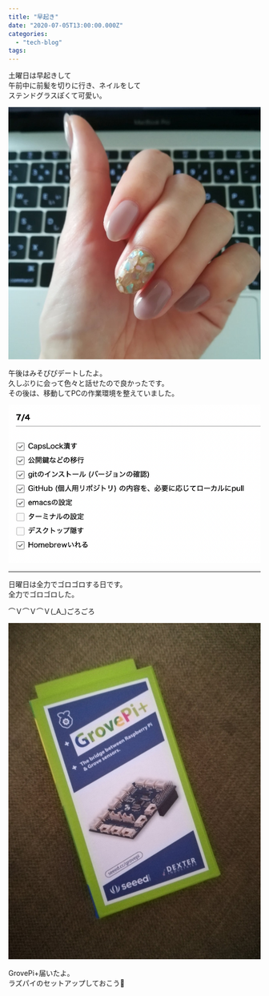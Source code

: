 ```yaml
---
title: "早起き"
date: "2020-07-05T13:00:00.000Z"
categories: 
  - "tech-blog"
tags: 
---
```


土曜日は早起きして  
午前中に前髪を切りに行き、ネイルをして  
ステンドグラスぽくて可愛い。

![](images/20-07-06-12-48-22-626_deco4445285951297030444.jpg)

午後はみそぴぴデートしたよ。  
久しぶりに会って色々と話せたので良かったです。  
その後は、移動してPCの作業環境を整えていました。

![](images/スクリーンショット-2020-07-06-12.45.16.png)

* * *

日曜日は全力でゴロゴロする日です。  
全力でゴロゴロした。

⌒Ｖ⌒Ｖ⌒Ｖ(\_A\_)ごろごろ

![](images/img_20200705_1105341272450573127955232.jpg)

GrovePi+届いたよ。  
ラズパイのセットアップしておこう💪
